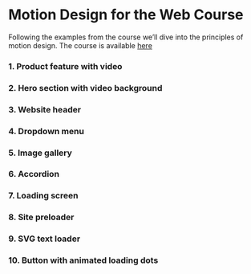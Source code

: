 # Motion Design for the Web Course

Following the examples from the course we’ll dive into the principles of motion design.
The course is available [here](https://www.youtube.com/watch?v=vqXLGX0szIQ&list=WL&index=16&ab_channel=EnvatoTuts%2B)

### 1. Product feature with video
### 2. Hero section with video background
### 3. Website header
### 4. Dropdown menu
### 5. Image gallery
### 6. Accordion
### 7. Loading screen
### 8. Site preloader
### 9. SVG text loader
### 10. Button with animated loading dots